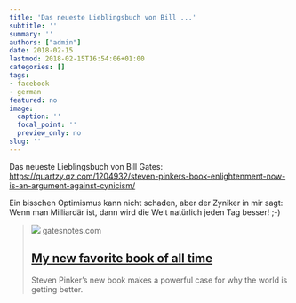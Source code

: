 ```yaml
---
title: 'Das neueste Lieblingsbuch von Bill ...'
subtitle: ''
summary: ''
authors: ["admin"]
date: 2018-02-15
lastmod: 2018-02-15T16:54:06+01:00
categories: []
tags:
- facebook
- german
featured: no
image:
  caption: ''
  focal_point: ''
  preview_only: no
slug: ''
---
```

Das neueste Lieblingsbuch von Bill Gates: https://quartzy.qz.com/1204932/steven-pinkers-book-enlightenment-now-is-an-argument-against-cynicism/

Ein bisschen Optimismus kann nicht schaden, aber 
der Zyniker in mir sagt: Wenn man Milliardär ist, dann wird die Welt natürlich jeden Tag besser! ;-)
> [![](https://media.gatesnotes.com/-/media/Images/Books/Enlightenment-Now/enlightenment-now_2018_800px_v1.ashx)](https://www.gatesnotes.com/Books/Enlightenment-Now)
> gatesnotes.com
> ## [My new favorite book of all time](https://www.gatesnotes.com/Books/Enlightenment-Now)
>
>Steven Pinker’s new book makes a powerful case for why the world is getting better.


